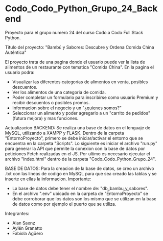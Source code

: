 # Codo_Codo_Python_Grupo_24_Backend
Proyecto para el grupo numero 24 del curso Codo a Codo Full Stack Python.

Titulo del proyecto: "Bambú y Sabores: Descubre y Ordena Comida China Auténtica"

El proyecto trata de una pagina donde el usuario puede ver la lista de alimentos de un restaurante con tematica "Comida China". En la pagina el usuario podra:
- Visualizar las diferentes categorias de alimentos en venta, posibles descuentos.
- Ver los alimentos de una categoria de comida.
- Poder completar un formulario para inscribirse como usuario Premium y recibir descuentos o posibles promos.
- Informacion sobre el negocio y un "¿quienes somos?"
- Seleccionar un alimento y poder agregarlo a un "carrito de pedidos" (futura mejora)
y mas funciones.

Actualizacion BACKEND:
Se realiza una base de datos en el lenguaje de MySQL, utilizando a XAMPP y FLASK.
Dentro de la carpeta "EntornoProyecto", primero se debe iniciar/activar el entorno que se encuentra en la carpeta "Scripts".
Lo siguiente es iniciar el archivo "run.py" para generar la API que permite la conexion con la base de datos por peticiones Fetch realizadas en el JS.
Por ultimo es necesario ejecutar el archivo "Index.html" dentro de la carpeta "Codo_Codo_Python_Grupo_24".

BASE DE DATOS:
Para la creacion de la base de datos, se creo un archivo .txt con las lineas de codigo en MySQL para que sea creado las tablas y se inserte en ellas la informacion.
Importante:
- La base de datos debe tener el nombre de: "db_bambu_y_sabores".
- En el archivo ".env" ubicado en la carpeta de "EntornoProyecto" se debe corroborar que los datos son los mismo que se utilizan en la base de datos como por ejemplo el puerto que se utiliza.

Integrantes:
- Alan Saenz
- Aylén Granatto
- Fabiola Agüero

